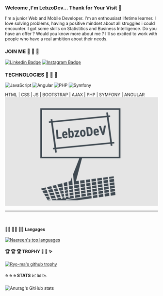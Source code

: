 ### Welcome ,I'm LebzoDev... Thank for Your Visit 👋 
I'm a junior Web and Mobile Developer. I'm an enthousiast lifetime learner. I love solving problems, having a positive mindset about all struggles i could encounter. I got some skills on Statistitics and Business Intelligence. Do you have an offer ? Would you know more about me ? I'll so excited to work with people who have a real ambition about their needs.

### JOIN ME :stars: :stars: :stars:
[![Linkedin Badge](https://img.shields.io/badge/-LebouDieye-blue?style=flat-square&logo=Linkedin&logoColor=white&link=https://www.linkedin.com/in/lebou-dieye-30843b174/)](https://www.linkedin.com/in/lebou-dieye-30843b174/)
[![Instagram Badge](https://img.shields.io/badge/-Lebzodev-purple?style=flat-square&logo=instagram&logoColor=white&link=https://www.instagram.com/lebzo_dev/)](https://www.instagram.com/lebzo_dev/)

### TECHNOLOGIES :stars: :stars: :stars:
![JavaScript](https://img.shields.io/badge/-JavaScript-black?style=for-the-badge&logo=javascript&labelColor=000000&color=F7DF1E)
![Angular](https://img.shields.io/badge/-Angular-black?style=for-the-badge&logo=Angular&labelColor=DD0031&color=DD0031)
![PHP](https://img.shields.io/badge/-Php-black?style=for-the-badge&logo=php&labelColor=000000&color=F7DF1E)
![Symfony](https://img.shields.io/badge/-Symfony-black?style=for-the-badge&logo=Symfony&labelColor=DD0031&color=DD0031)

HTML | CSS | JS | BOOTSTRAP | AJAX | PHP | SYMFONY | ANGULAR ![Alt Text](https://github.com/LebzoDev/LebzoDev/blob/main/Desktop.png)

<hr>
<br/>
<!--
**LebzoDev/LebzoDev** is a ✨ _special_ ✨ repository because its `README.md` (this file) appears on your GitHub profile.
Here are some ideas to get you started:
-->

#### :man_technologist:  :man_technologist: :man_technologist: Langages 
[![Naereen's top languages](https://github-readme-stats.vercel.app/api/top-langs/?username=Lebzodev&theme=red-yellow)](https://github.com/anuraghazra/github-readme-stats)

#### :trophy:  :trophy:  :trophy: TROPHY :tada: :confetti_ball: :sparkles:
[![Ryo-ma's github trophy](https://github-profile-trophy.vercel.app/?username=Lebzodev&row=1)](https://github.com/ryo-ma/github-profile-trophy)

#### :star:  :star:  :star: STATS  :chart_with_upwards_trend: :bar_chart: :chart_with_downwards_trend:
![Anurag's GitHub stats](https://github-readme-stats.vercel.app/api?username=LebzoDev&show_icons=true&theme=radical)
